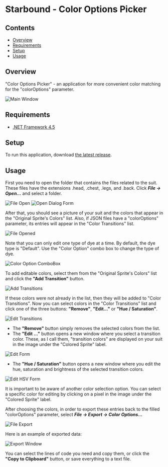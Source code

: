 # Starbound - Color Options Picker

## Contents
* [Overview](#overview)
* [Requirements](#requirements)
* [Setup](#setup)
* [Usage](#usage)

## Overview
"Color Options Picker" - an application for more convenient color matching for the "colorOptions" parameter.

![Main Window](Readme/overview_img_main.png)

## Requirements
* [.NET Framework 4.5](https://www.microsoft.com/en-us/download/details.aspx?id=30653)

## Setup
To run this application, download [the latest release](../../releases).


## Usage
First you need to open the folder that contains the files related to the suit. These files have the extensions .head, .chest, .legs, and .back.
Click ***File -> Open...*** and select a folder.

![File Open](Readme/readme_open.png)
![Open Dialog Form](Readme/readme_open_dialog.png)

After that, you should see a picture of your suit and the colors that appear in the "Original Sprite's Colors" list.
Also, if JSON files have a "colorOptions" parameter, its entries will appear in the "Color Transitions" list.

![File Opened](Readme/readme_open_done.png)

Note that you can only edit one type of dye at a time. By default, the dye type is "Default". Use the "Color Option" combo box to change the type of dye.

![Color Option ComboBox](Readme/readme_colorOption_comboBox.png)

To add editable colors, select them from the "Original Sprite's Colors" list and click the **"Add Transition"** button.

![Add Transitions](Readme/readme_selectOriginalColors.png)

If these colors were not already in the list, then they will be added to "Color Transitions".
Now you can select colors in the "Color Transitions" list and click one of the three buttons: **"Remove"**, **"Edit..."** or **"Hue / Saturation"**.

![Edit Transitions](Readme/readme_colorTransitions.png)

* The **"Remove"** button simply removes the selected colors from the list.
* The **"Edit ..."** button opens a new window where you select a transition color. These, as I call them, "transition colors" are displayed on your suit in the image under the "Colored Sprite" label.

![Edit Form](Readme/readme_colorTransition_Editing.png)

* The **"Hue / Saturation"** button opens a new window where you edit the hue, saturation and brightness of the selected transition colors.

![Edit HSV Form](Readme/readme_colorTransition_EditingHSV.png)

It is important to be aware of another color selection option. You can select a specific color for editing by clicking on a pixel in the image under the "Colored Sprite" label.

After choosing the colors, in order to export these entries back to the filled "colorOptions" parameter, select ***File -> Export -> Color Options...***

![File Export](Readme/readme_export_colorOptions.png)

Here is an example of exported data:

![Export Window](Readme/overview_img_export.png)
	
You can select the lines of code you need and copy them, or click the **"Copy to Clipboard"** button, or save everything to a text file.

